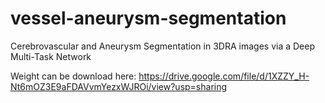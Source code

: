 # vessel-aneurysm-segmentation
Cerebrovascular and Aneurysm Segmentation in 3DRA images via a Deep Multi-Task Network

Weight can be download here: https://drive.google.com/file/d/1XZZY_H-Nt6mOZ3E9aFDAVvmYezxWJROi/view?usp=sharing
